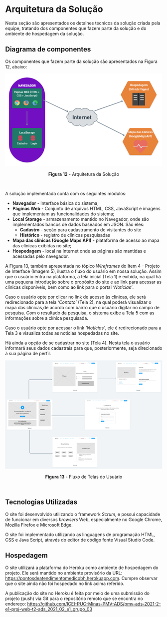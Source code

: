# Arquitetura da Solução

Nesta seção são apresentados os detalhes técnicos da solução criada pela equipe, tratando dos componentes que fazem parte da solução e do ambiente de hospedagem da solução.
<br/>

## Diagrama de componentes

Os componentes que fazem parte da solução são apresentados na Figura 12, abaixo:

![Figura12](img/DiagramaArquitetura.png) <p align="center">**Figura 12** - Arquitetura da Solução</p>
<br/>

A solução implementada conta com os seguintes módulos:

* **Navegador** - Interface básica do sistema;
* **Páginas Web** - Conjunto de arquivos HTML, CSS, JavaScript e imagens que implementam as funcionalidades do sistema;
* **Local Storage** - armazenamento mantido no Navegador, onde são implementados bancos de dados baseados em JSON. São eles:
  - **Cadastro** - seção para cadastramento de visitantes do site
  - **Histórico** - registro de clínicas pesquisadas
* **Mapa das clínicas (Google Maps API)** - plataforma de acesso ao mapa das clínicas exibidas no site;
* **Hospedagem** - local na Internet onde as páginas são mantidas e acessadas pelo navegador.

A Figura 13, também apresentada no tópico *Wireframes* do Item 4 - Projeto de Interface (Imagem 5), ilustra o fluxo do usuário em nossa solução. Assim que o usuário entra na plataforma, a tela inicial (Tela 1) é exibida, na qual há uma pequena introdução sobre o propósito do site e ao link para acessar as clínicas disponíveis, bem como ao link para o portal *‘Notícias’*.

Caso o usuário opte por clicar no link de acesso às clínicas, ele será redirecionado para a tela *‘Contato’* (Tela 2), na qual poderá visualizar o mapa das clínicas,de acordo com bairro que o usuário digitar no campo de pesquisa. Com o resultado da pesquisa, o sistema exibe a Tela 5 com as informações sobre a clínica pesquisada.

Caso o usuário opte por acessar o link *‘Notícias’*, ele é redirecionado para a Tela 3 e visualiza todas as notícias hospedadas no site.

Há ainda a opção de se cadastrar no site (Tela 4). Nesta tela o usuário informará seus dados cadastrais para que, posteriormente, seja direcionado à sua página de perfil.

![Figura13](img/DiagramaWireframe.png) <p align="center">**Figura 13** - Fluxo de Telas do Usuário</p>
<br/>

## Tecnologias Utilizadas

O site foi desenvolvido utilizando o framework *Scrum*, e possui capacidade de funcionar em diversos *browsers* Web, especialmente no Google Chrome, Mozilla Firefox e Microsoft
Edge.

O site foi implementado utilizando as linguagens de programação HTML, CSS e Java Script, através do editor de código fonte Visual Studio Code.
<br/>

## Hospedagem

O site utilizará a plataforma do Heroku como ambiente de hospedagem do projeto. Ele será mantido no ambiente provisório da URL: https://pontosdeatendimentomedicobh.herokuapp.com. Cumpre observar que o site ainda não foi hospedado no link acima referido.

A publicação do site no Heroku é feita por meio de uma submissão do projeto (push) via Git para o repositório remoto que se encontra no endereço: https://github.com/ICEI-PUC-Minas-PMV-ADS/pmv-ads-2021-2-e1-proj-web-t2-ads_2021_02_e1_grupo_03
